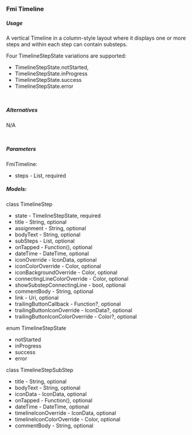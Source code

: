 ### Fmi Timeline

##### Usage

A vertical Timeline in a column-style layout where it displays one or more steps and within each step can contain substeps.

Four TimelineStepState variations are supported:
* TimelineStepState.notStarted,
* TimelineStepState.inProgress
* TimelineStepState.success
* TimelineStepState.error

`  `
##### Alternatives

N/A

`  `
##### Parameters

FmiTimeline:
* steps - List<TimeLineStep>, required

##### Models:

class TimelineStep
* state - TimelineStepState, required
* title - String, optional
* assignment - String, optional
* bodyText - String, optional
* subSteps - List<TimelineStepSubStep>, optional
* onTapped - Function(), optional
* dateTime - DateTime, optional
* iconOverride - IconData, optional
* iconColorOverride - Color, optional
* iconBackgroundOverride - Color, optional
* connectingLineColorOverride - Color, optional
* showSubstepConnectingLine - bool, optional
* commentBody - String, optional
* link - Uri, optional 
* trailingButtonCallback - Function?, optional
* trailingButtonIconOverride - IconData?, optional
* trailingButtonIconColorOverride - Color?, optional

enum TimelineStepState
* notStarted
* inProgress
* success
* error

class TimelineStepSubStep
* title - String, optional
* bodyText - String, optional
* iconData - IconData, optional
* onTapped - Function(), optional
* dateTime - DateTime, optional
* timelineIconOverride - IconData, optional
* timelineIconColorOverride - Color, optional
* commentBody - String, optional

`  `
